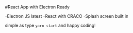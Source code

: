 #React App with Electron Ready

-Electron JS latest
-React with CRACO
-Splash screen built in

simple as type
``` yarn start ```
and happy coding!
